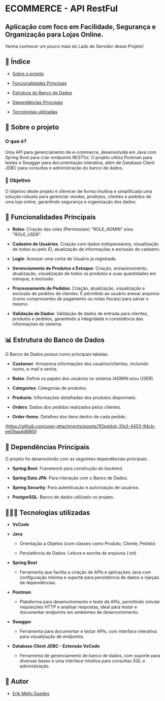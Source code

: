 # ECOMMERCE - API RestFul

## Aplicação com foco em Facilidade, Segurança e Organização para Lojas Online.

Venha conhecer um pouco mais do Lado de Servidor desse Projeto!

## 📑 Índice

* [Sobre o projeto](#sobre-o-projeto)

* [Funcionalidades Principais](#funcionalidades-principais)

* [Estrutura do Banco de Dados](#estrutura-do-banco-de-dados)

* [Dependências Principais](#dependências-principais)

* [Tecnologias utilizadas](#tecnologias-utilizadas)

## 📁 Sobre o projeto

### O que é?

Uma API para gerenciamento de e-commerce, desenvolvida em Java com Spring Boot para criar endpoints RESTful. O projeto utiliza Postman para testes e Swagger para documentação interativa, além de Database Client JDBC para consultas e administração do banco de dados.

### 🎯 Objetivo

O objetivo deste projeto é oferecer de forma intuitiva e simplificada uma solução robusta para gerenciar vendas, produtos, clientes e pedidos de uma loja online, garantindo segurança e organização dos dados.

## 📌 Funcionalidades Principais

* **Roles**: Criação das roles (Permissões) "ROLE_ADMIN" e/ou "ROLE_USER".

* **Cadastro de Usuários**: Criação com dados indispensáveis, visualização de todos ou pelo ID, atualização de informações e exclusão do cadastro.

* **Login**: Acessar uma conta de Usuário já registrada.

* **Gerenciamento de Produtos e Estoque**: Criação, armazenamento, atualização, visualização de todos os produtos e suas quantidades em estoque, e exclusão.

* **Processamento de Pedidos**: Criação, atualização, visualização e exclusão de pedidos de clientes. É permitido ao usuário anexar arquivos (como comprovantes de pagamento ou notas fiscais) para salvar o mesmo.

* **Validação de Dados**: Validação de dados de entrada para clientes, produtos e pedidos, garantindo a integridade e consistência das informações do sistema.

## 📊 Estrutura do Banco de Dados

O Banco de Dados possui como principais tabelas:

* **Customer**: Armazena informações dos usuários/clientes, incluindo nome, e-mail e senha.

* **Roles**: Define os papéis dos usuários no sistema (ADMIN e/ou USER).

* **Categories**: Categorias de produtos.

* **Products**: Informações detalhadas dos produtos disponíveis.

* **Orders**: Dados dos pedidos realizados pelos clientes.

* **Order-Items**: Detalhes dos itens dentro de cada pedido.

(https://github.com/user-attachments/assets/1f2eddcb-31e3-4453-94cb-ee09aa4d68fd)

## 💪 Dependências Principais

O projeto foi desenvolvido com as seguintes dependências principais:

* **Spring Boot**: Framework para construção do backend.

* **Spring Data JPA**: Para interação com o Banco de Dados.

* **Spring Security**: Para autenticação e autorização de usuários.

* **PostgreSQL**: Banco de dados utilizado no projeto.

## 👩🏻‍💻 Tecnologias utilizadas

* **VsCode**

* **Java**

  * Orientação a Objetos (com classes como Produto, Cliente, Pedido)

  * Persistência de Dados: Leitura e escrita de arquivos (.txt)

* **Spring Boot**

  * Ferramenta que facilita a criação de APIs e aplicações Java com configuração mínima e suporte para persistência de dados e injeção de dependências.

* **Postman**

  * Plataforma para desenvolvimento e teste de APIs, permitindo simular requisições HTTP e analisar respostas, ideal para testar e documentar endpoints em ambientes de desenvolvimento.

* **Swagger**

  * Ferramenta para documentar e testar APIs, com interface interativa para visualização de endpoints.

* **Database Client JDBC - Extensão VsCode**

  * Ferramenta de gerenciamento de banco de dados, com suporte para diversas bases e uma interface intuitiva para consultas SQL e administração.

## 🎨 Autor

* [Erik Mello Guedes](https://github.com/erikmello589)
